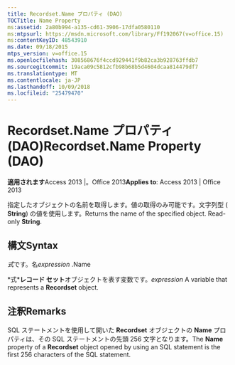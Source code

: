 ```yaml
---
title: Recordset.Name プロパティ (DAO)
TOCTitle: Name Property
ms:assetid: 2a80b994-a135-cd61-3906-17dfa0580110
ms:mtpsurl: https://msdn.microsoft.com/library/Ff192067(v=office.15)
ms:contentKeyID: 48543910
ms.date: 09/18/2015
mtps_version: v=office.15
ms.openlocfilehash: 308568676f4ccd929441f9b82ca3b928763ffdb7
ms.sourcegitcommit: 19aca09c5812cfb98b68b5d4604dcaa814479df7
ms.translationtype: MT
ms.contentlocale: ja-JP
ms.lasthandoff: 10/09/2018
ms.locfileid: "25479470"
---
```

# <a name="recordsetname-property-dao"></a><span data-ttu-id="39819-102">Recordset.Name プロパティ (DAO)</span><span class="sxs-lookup"><span data-stu-id="39819-102">Recordset.Name Property (DAO)</span></span>


<span data-ttu-id="39819-103">**適用されます**Access 2013 |。Office 2013</span><span class="sxs-lookup"><span data-stu-id="39819-103">**Applies to**: Access 2013 | Office 2013</span></span>

<span data-ttu-id="39819-p101">指定したオブジェクトの名前を取得します。値の取得のみ可能です。文字列型 ( **String**) の値を使用します。</span><span class="sxs-lookup"><span data-stu-id="39819-p101">Returns the name of the specified object. Read-only **String**.</span></span>

## <a name="syntax"></a><span data-ttu-id="39819-106">構文</span><span class="sxs-lookup"><span data-stu-id="39819-106">Syntax</span></span>

<span data-ttu-id="39819-107">*式*です。名</span><span class="sxs-lookup"><span data-stu-id="39819-107">*expression* .Name</span></span>

<span data-ttu-id="39819-108">\*式\***レコード セット**オブジェクトを表す変数です。</span><span class="sxs-lookup"><span data-stu-id="39819-108">*expression* A variable that represents a **Recordset** object.</span></span>

## <a name="remarks"></a><span data-ttu-id="39819-109">注釈</span><span class="sxs-lookup"><span data-stu-id="39819-109">Remarks</span></span>

<span data-ttu-id="39819-110">SQL ステートメントを使用して開いた **Recordset** オブジェクトの **Name** プロパティは、その SQL ステートメントの先頭 256 文字となります。</span><span class="sxs-lookup"><span data-stu-id="39819-110">The **Name** property of a **Recordset** object opened by using an SQL statement is the first 256 characters of the SQL statement.</span></span>

